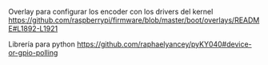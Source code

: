 Overlay para configurar los encoder con los drivers del kernel
https://github.com/raspberrypi/firmware/blob/master/boot/overlays/README#L1892-L1921

Librería para python
https://github.com/raphaelyancey/pyKY040#device-or-gpio-polling
